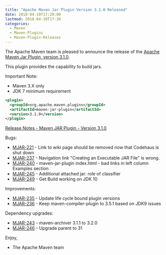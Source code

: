 ```yaml
---
title: "Apache Maven Jar Plugin Version 3.1.0 Released"
date: 2018-04-10T17:20:00
lastmod: 2018-04-10T17:20
categories:
  - Maven
  - Maven-Plugins
  - Maven-Plugin-Releases
---
```

The Apache Maven team is pleased to announce the release of the 
[Apache Maven Jar Plugin, version 3.1.0](https://maven.apache.org/plugins/maven-jar-plugin/).

This plugin provides the capability to build jars.

Important Note: 

 * Maven 3.X only
 * JDK 7 minimum requirement


```xml
<plugin>
  <groupId>org.apache.maven.plugins</groupId>
  <artifactId>maven-jar-plugin</artifactId>
  <version>3.1.0</version>
</plugin>
```

<!-- more -->

[Release Notes - Maven JAR Plugin - Version 3.1.0](https://issues.apache.org/jira/secure/ReleaseNote.jspa?projectId=12317526&version=12342349)

Bugs:

 * [MJAR-221](https://issues.apache.org/jira/browse/MJAR-221) - Link to wiki page should be removed now that Codehaus is shut down
 * [MJAR-237](https://issues.apache.org/jira/browse/MJAR-237) - Navigation link "Creating an Executable JAR File" is wrong.
 * [MJAR-240](https://issues.apache.org/jira/browse/MJAR-240) - maven-jar-plugin index.html - bad links in left column Examples section
 * [MJAR-245](https://issues.apache.org/jira/browse/MJAR-245) - Additional attached jar: role of classifier
 * [MJAR-249](https://issues.apache.org/jira/browse/MJAR-249) - Get Build working on JDK 10

Improvements:

 * [MJAR-235](https://issues.apache.org/jira/browse/MJAR-235) - Update life cycle bound plugin versions
 * [MJAR-236](https://issues.apache.org/jira/browse/MJAR-236) - Keep maven-compiler-plugin to 3.5.1 based on JDK9 issues

Dependency upgrades:

 * [MJAR-243](https://issues.apache.org/jira/browse/MJAR-243) - maven-archiver 3.1.1 to 3.2.0
 * [MJAR-246](https://issues.apache.org/jira/browse/MJAR-246) - Upgrade parent to 31

Enjoy,

- The Apache Maven team
